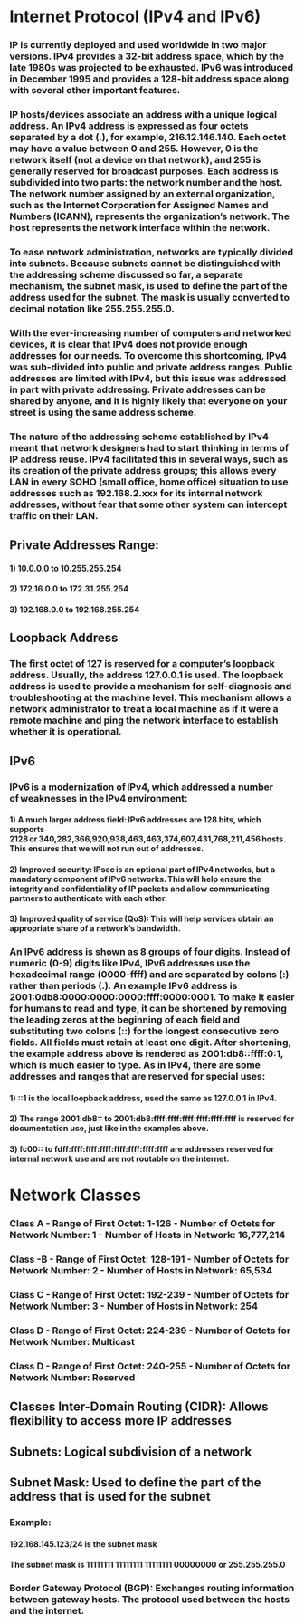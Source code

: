 # Internet Protocol (IPv4 and IPv6)

### IP is currently deployed and used worldwide in two major versions. IPv4 provides a 32-bit address space, which by the late 1980s was projected to be exhausted. IPv6 was introduced in December 1995 and provides a 128-bit address space along with several other important features. 

### IP hosts/devices associate an address with a unique logical address. An IPv4 address is expressed as four octets separated by a dot (.), for example, 216.12.146.140. Each octet may have a value between 0 and 255. However, 0 is the network itself (not a device on that network), and 255 is generally reserved for broadcast purposes. Each address is subdivided into two parts: the network number and the host. The network number assigned by an external organization, such as the Internet Corporation for Assigned Names and Numbers (ICANN), represents the organization’s network. The host represents the network interface within the network.  

### To ease network administration, networks are typically divided into subnets. Because subnets cannot be distinguished with the addressing scheme discussed so far, a separate mechanism, the subnet mask, is used to define the part of the address used for the subnet. The mask is usually converted to decimal notation like 255.255.255.0.  

### With the ever-increasing number of computers and networked devices, it is clear that IPv4 does not provide enough addresses for our needs. To overcome this shortcoming, IPv4 was sub-divided into public and private address ranges. Public addresses are limited with IPv4, but this issue was addressed in part with private addressing. Private addresses can be shared by anyone, and it is highly likely that everyone on your street is using the same address scheme.  

### The nature of the addressing scheme established by IPv4 meant that network designers had to start thinking in terms of IP address reuse. IPv4 facilitated this in several ways, such as its creation of the private address groups; this allows every LAN in every SOHO (small office, home office) situation to use addresses such as 192.168.2.xxx for its internal network addresses, without fear that some other system can intercept traffic on their LAN. 

## Private Addresses Range:

#### 1) 10.0.0.0 to 10.255.255.254 

#### 2) 172.16.0.0 to 172.31.255.254 

#### 3) 192.168.0.0 to 192.168.255.254

## Loopback Address

### The first octet of 127 is reserved for a computer’s loopback address. Usually, the address 127.0.0.1 is used. The loopback address is used to provide a mechanism for self-diagnosis and troubleshooting at the machine level. This mechanism allows a network administrator to treat a local machine as if it were a remote machine and ping the network interface to establish whether it is operational.

## IPv6

### IPv6 is a modernization of IPv4, which addressed a number of weaknesses in the IPv4 environment:

#### 1) A much larger address field: IPv6 addresses are 128 bits, which supports 2128 or 340,282,366,920,938,463,463,374,607,431,768,211,456 hosts. This ensures that we will not run out of addresses.

#### 2) Improved security: IPsec is an optional part of IPv4 networks, but a mandatory component of IPv6 networks. This will help ensure the integrity and confidentiality of IP packets and allow communicating partners to authenticate with each other.

#### 3) Improved quality of service (QoS): This will help services obtain an appropriate share of a network’s bandwidth.

### An IPv6 address is shown as 8 groups of four digits. Instead of numeric (0-9) digits like IPv4, IPv6 addresses use the hexadecimal range (0000-ffff) and are separated by colons (:) rather than periods (.). An example IPv6 address is 2001:0db8:0000:0000:0000:ffff:0000:0001. To make it easier for humans to read and type, it can be shortened by removing the leading zeros at the beginning of each field and substituting two colons (::) for the longest consecutive zero fields. All fields must retain at least one digit. After shortening, the example address above is rendered as 2001:db8::ffff:0:1, which is much easier to type. As in IPv4, there are some addresses and ranges that are reserved for special uses:

#### 1) ::1 is the local loopback address, used the same as 127.0.0.1 in IPv4.

#### 2) The range 2001:db8:: to 2001:db8:ffff:ffff:ffff:ffff:ffff:ffff is reserved for documentation use, just like in the examples above.

#### 3) fc00:: to fdff:ffff:ffff:ffff:ffff:ffff:ffff:ffff are addresses reserved for internal network use and are not routable on the internet.

# Network Classes

### Class A - Range of First Octet: 1-126 - Number of Octets for Network Number: 1  - Number of Hosts in Network: 16,777,214

### Class -B - Range of First Octet: 128-191 - Number of Octets for Network Number: 2  - Number of Hosts in Network: 65,534

### Class C - Range of First Octet: 192-239 - Number of Octets for Network Number: 3  - Number of Hosts in Network: 254

### Class D - Range of First Octet: 224-239 - Number of Octets for Network Number: Multicast

### Class D - Range of First Octet: 240-255 - Number of Octets for Network Number: Reserved

## Classes Inter-Domain Routing (CIDR): Allows flexibility to access more IP addresses

## Subnets: Logical subdivision of a network

## Subnet Mask: Used to define the part of the address that is used for the subnet

### Example:

#### 192.168.145.123/24 is the subnet mask

#### The subnet mask is 11111111 11111111 11111111 00000000 or 255.255.255.0

### Border Gateway Protocol (BGP): Exchanges routing information between gateway hosts. The protocol used between the hosts and the internet.
